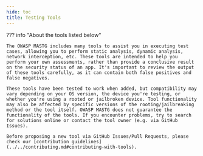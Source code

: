 ```yaml
---
hide: toc
title: Testing Tools
---
```


??? info "About the tools listed below"

    The OWASP MASTG includes many tools to assist you in executing test cases, allowing you to perform static analysis, dynamic analysis, network interception, etc. These tools are intended to help you perform your own assessments, rather than provide a conclusive result on the security status of an app. It's important to review the output of these tools carefully, as it can contain both false positives and false negatives.

    These tools have been tested to work when added, but compatibility may vary depending on your OS version, the device you're testing, or whether you're using a rooted or jailbroken device. Tool functionality may also be affected by specific versions of the rooting/jailbreaking method or the tool itself. OWASP MASTG does not guarantee the functionality of the tools. If you encounter problems, try to search for solutions online or contact the tool owner (e.g. via GitHub Issues).

    Before proposing a new tool via GitHub Issues/Pull Requests, please check our [contribution guidelines](../../contributing.md#contributing-with-tools).
